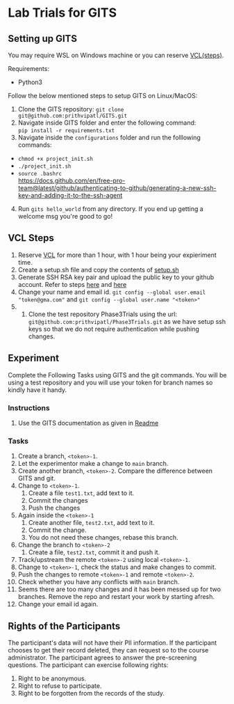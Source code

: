 # Lab Trials for GITS

## Setting up GITS

You may require WSL on Windows machine or you can reserve [VCL(steps)](#vcl-steps).

Requirements:

- Python3

Follow the below mentioned steps to setup GITS on Linux/MacOS:

1. Clone the GITS repository: `git clone git@github.com:prithvipatl/GITS.git`
2. Navigate inside GITS folder and enter the following command: <br/> `pip install -r requirements.txt` <br/>
3. Navigate inside the `configurations` folder and run the folllowing commands: <br/> 
- `chmod +x project_init.sh` <br/> 
- `./project_init.sh` <br/> 
- `source .bashrc` <br/>https://docs.github.com/en/free-pro-team@latest/github/authenticating-to-github/generating-a-new-ssh-key-and-adding-it-to-the-ssh-agent
4. Run `gits hello_world` from any directory. If you end up getting a welcome msg you're good to go!

## VCL Steps

1. Reserve [VCL](https://vcl.ncsu.edu/) for more than 1 hour, with 1 hour being your expieriment time.
2. Create a setup.sh file and copy the contents of [setup.sh](./setup.sh)
3. Generate SSH RSA key pair and upload the public key to your github account. Refer to steps [here](https://docs.github.com/en/free-pro-team@latest/github/authenticating-to-github/generating-a-new-ssh-key-and-adding-it-to-the-ssh-agent) and [here](https://docs.github.com/en/free-pro-team@latest/github/authenticating-to-github/adding-a-new-ssh-key-to-your-github-account)
4. Change your name and email id. `git config --global user.email "token@gma.com"` and `git config --global user.name "<token>"`
5. 1. Clone the test repository Phase3Trials using the url: `git@github.com:prithvipatl/Phase3Trials.git` as we have setup ssh keys so that we do not require authentication while pushing changes.

## Experiment

Complete the Following Tasks using GITS and the git commands. You will be using a test repository and you will use your token for branch names so kindly have it handy.

### Instructions

1. Use the GITS documentation as given in [Readme](./README.md#supported-functionality)

### Tasks

1. Create a branch, `<token>-1`.
2. Let the experimentor make a change to `main` branch.
3. Create another branch, `<token>-2`. Compare the difference between GITS and git.
4. Change to `<token>-1`.
   1. Create a file `test1.txt`, add text to it.
   2. Commit the changes
   3. Push the changes
5. Again inside the `<token>-1`
   1. Create another file, `test2.txt`, add text to it.
   2. Commit the change.
   3. You do not need these changes, rebase this branch.
6. Change the branch to `<token>-2`
   1. Create a file, `test2.txt`, commit it and push it.
7. Track/upstream the remote `<token>-2` using local `<token>-1`.
8. Change to `<token>-1`, check the status and make changes to commit.
9. Push the changes to remote `<token>-1` and remote `<token>-2`.
10. Check whether you have any conflicts with `main` branch.
11. Seems there are too many changes and it has been messed up for two branches. Remove the repo and restart your work by starting afresh.
12. Change your email id again.

## Rights of the Participants

The participant's data will not have their PII information.
If the participant chooses to get their record deleted, they can request so to the course administrator.
The participant agrees to answer the pre-screening questions.
The participant can exercise following rights:

1. Right to be anonymous.
2. Right to refuse to participate.
3. Right to be forgotten from the records of the study.

